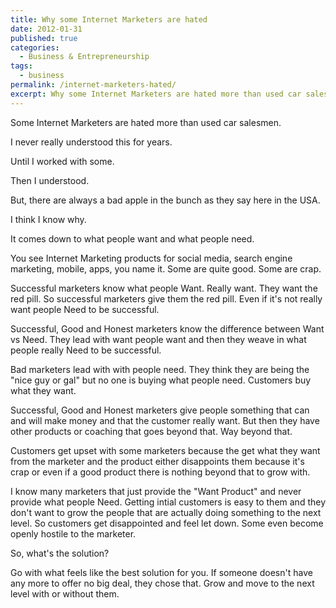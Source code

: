 ```yaml
---
title: Why some Internet Marketers are hated
date: 2012-01-31
published: true
categories:
  - Business & Entrepreneurship
tags:
  - business
permalink: /internet-marketers-hated/
excerpt: Why some Internet Marketers are hated more than used car salesmen
---
```

Some Internet Marketers are hated more than used car salesmen.

I never really understood this for years.

Until I worked with some.

Then I understood.

But, there are always a bad apple in the bunch as they say here in the USA.

I think I know why.

It comes down to what people want and what people need.

You see Internet Marketing products for social media, search engine marketing, mobile, apps, you name it. Some are quite good. Some are crap.

Successful marketers know what people Want. Really want. They want the red pill. So successful marketers give them the red pill. Even if it's not really want people Need to be successful.

Successful, Good and Honest marketers know the difference between Want vs Need. They lead with want people want and then they weave in what people really Need to be successful.

Bad marketers lead with with people need. They think they are being the "nice guy or gal" but no one is buying what people need. Customers buy what they want.

Successful, Good and Honest marketers give people something that can and will make money and that the customer really want. But then they have other products or coaching that goes beyond that. Way beyond that.

Customers get upset with some marketers because the get what they want from the marketer and the product either disappoints them because it's crap or even if a good product there is nothing beyond that to grow with.

I know many marketers that just provide the "Want Product" and never provide what people Need. Getting intial customers is easy to them and they don't want to grow the people that are actually doing something to the next level. So customers get disappointed and feel let down. Some even become openly hostile to the marketer.

So, what's the solution?

Go with what feels like the best solution for you. If someone doesn't have any more to offer no big deal, they chose that. Grow and move to the next level with or without them.